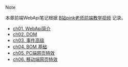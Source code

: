 
> [!NOTE]
> 本章前端WebApi笔记根据 [B站pink老师前端教学视频](https://www.bilibili.com/video/BV1Sy4y1C7ha?from=search&seid=3281043067191613773) 记录。

- [ch01. WebApi简介](WebApi/ch01)
- [ch02. DOM](WebApi/ch02)
- [ch03. 事件高级](WebApi/ch03)
- [ch04. BOM 基础](WebApi/ch04)
- [ch05. PC端网页特效](WebApi/ch05)
- [ch06. 移动端网页特效](WebApi/ch06)